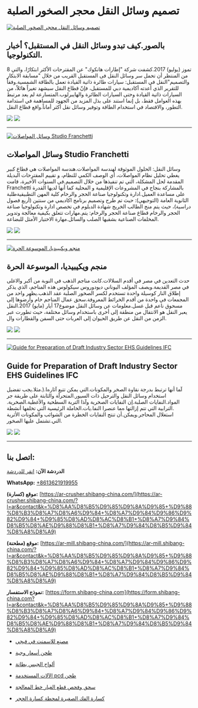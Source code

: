# تصميم وسائل النقل محجر الصخور الصلبة

<a href="https://swt.shibang-china.com/?l=ar&img&k=%D8%AA%D8%B5%D9%85%D9%8A%D9%85+%D9%88%D8%B3%D8%A7%D8%A6%D9%84+%D8%A7%D9%84%D9%86%D9%82%D9%84+%D9%85%D8%AD%D8%AC%D8%B1+%D8%A7%D9%84%D8%B5%D8%AE%D9%88%D8%B1+%D8%A7%D9%84%D8%B5%D9%84%D8%A8%D8%A9" target="_blank">![تصميم وسائل النقل محجر الصخور الصلبة](http://static.shibang-china.com/all-800x300/831.jpg)</a>

## بالصور.كيف تبدو وسائل النقل في المستقبل؟ أخبار التكنولوجيا.
8 تموز (يوليو) 2017.كشفت شركة &quot;إطارات هانكوك&quot; عن المقترحات الأكثر ابتكارًا، والتي من المنتظر أن تحمل سر وسائل النقل فى المستقبل القريب من خلال &quot;مسابقة الابتكار والتصميم&quot;النقل في المستقبل: سيارات طائرة ذاتية القيادة تعمل بالطاقة الشمسية.وفقاً للتقرير الذي أعدته أكاديمية دبي للمستقبل، فإنّ قطاع النقل سيشهد تغيراً هائلاً، من السيارات ذاتية القيادة وحتى السيارات الطائرة والهايبرلوب.المتسارعة لم يعد مرتبط بهذه العوامل فقط، بل إنما استند على بذل المزيد من الجهود للمساهمة في استدامة التطور، والاقتصاد في استخدام الطاقة وتوفير وسائل نقل أكثر أماناً.واقع قطاع النقل.


<a href="https://whatsapp.shibangsoft.com/WhatsApp.php" target="_blank" title="WhatsApp">![](http://static.shibang-china.com/icon/whatsapp.png)</a> <a href="https://swt.shibang-china.com/?l=ar&icon&k=%D8%AA%D8%B5%D9%85%D9%8A%D9%85+%D9%88%D8%B3%D8%A7%D8%A6%D9%84+%D8%A7%D9%84%D9%86%D9%82%D9%84+%D9%85%D8%AD%D8%AC%D8%B1+%D8%A7%D9%84%D8%B5%D8%AE%D9%88%D8%B1+%D8%A7%D9%84%D8%B5%D9%84%D8%A8%D8%A9" target="_blank">![](http://static.shibang-china.com/icon/chat-ar.png)</a>

---

<a href="https://swt.shibang-china.com/?l=ar&img&k=%D8%AA%D8%B5%D9%85%D9%8A%D9%85+%D9%88%D8%B3%D8%A7%D8%A6%D9%84+%D8%A7%D9%84%D9%86%D9%82%D9%84+%D9%85%D8%AD%D8%AC%D8%B1+%D8%A7%D9%84%D8%B5%D8%AE%D9%88%D8%B1+%D8%A7%D9%84%D8%B5%D9%84%D8%A8%D8%A9" target="_blank">![وسائل المواصلات Studio Franchetti](http://static.shibang-china.com/all-800x300/1259.jpg)</a>

## وسائل المواصلات Studio Franchetti
وسائل النقل: الحلول الموثوقة لهندسة المواصلات.هندسة المواصلات هي قطاع كبير يغطي تحليل نظام المواصلات، أي الوصف الكمي للنظام، و تقييم المقترحات البديلة المقدمة لحل المشكلة، التي تم تنفيذها من خلال التصميم.في السنوات الأخيرة، قامت Franchetti بالمشاركة بنجاح في المشروعات الإقليمية و المحلية كما أنها لديها القدرة على مساعدة العميل.ادارة وتكنولوجيا صناعة الحجر والرخام كلية المهن التطبيقيةطلبة الثانوية العامة (التوجيهي): حيث تم طرح وتصميم برنامج اكاديمي من سنتين (أربع فصول دراسية)، حيث يتم منح الطالب الخريج شهادة الدبلوم في تخصص ادارة وتكنولوجيا صناعة الحجر والرخام قطاع صناعة الحجر والرخام: يتم.مهارات تتعلق بكيفية معالجة وتدوير المخلفات الصناعية بشقيها الصلب والسائل.مهارة الاختيار الأمثل للبضاعة.


<a href="https://whatsapp.shibangsoft.com/WhatsApp.php" target="_blank" title="WhatsApp">![](http://static.shibang-china.com/icon/whatsapp.png)</a> <a href="https://swt.shibang-china.com/?l=ar&icon&k=%D8%AA%D8%B5%D9%85%D9%8A%D9%85+%D9%88%D8%B3%D8%A7%D8%A6%D9%84+%D8%A7%D9%84%D9%86%D9%82%D9%84+%D9%85%D8%AD%D8%AC%D8%B1+%D8%A7%D9%84%D8%B5%D8%AE%D9%88%D8%B1+%D8%A7%D9%84%D8%B5%D9%84%D8%A8%D8%A9" target="_blank">![](http://static.shibang-china.com/icon/chat-ar.png)</a>

---

<a href="https://swt.shibang-china.com/?l=ar&img&k=%D8%AA%D8%B5%D9%85%D9%8A%D9%85+%D9%88%D8%B3%D8%A7%D8%A6%D9%84+%D8%A7%D9%84%D9%86%D9%82%D9%84+%D9%85%D8%AD%D8%AC%D8%B1+%D8%A7%D9%84%D8%B5%D8%AE%D9%88%D8%B1+%D8%A7%D9%84%D8%B5%D9%84%D8%A8%D8%A9" target="_blank">![منجم ويكيبيديا، الموسوعة الحرة](http://static.shibang-china.com/all-800x300/416.jpg)</a>

## منجم ويكيبيديا، الموسوعة الحرة
حدث التعدين في مصر في أقدم السلالات.كانت مناجم الذهب في النوبة من أكبر والاغلى في مصر القديمة.ويصف المؤلف اليوناني ديودوروس سيكولوس هذه المناجم، الذي يذكر إطلاق النار كوسيلة واحدة تستخدم لكسر الصخور الصلبة عقد الذهب.يظهر واحد من المجمعات في واحدة من أقدم الخرائط المعروفة.سحق عمال المناجم خام وأرضوها إلى مسحوق ناعم قبل غسل.معلومات عن وسائل النقل موضوع17 أيار (مايو) 2017.النقل يعبر النقل هو الانتقال من منطقة إلى أخرى باستخدام وسائل مختلفة، حيث تطورت عبر الزمن من النقل عن طريق الحيوان إلى العربات حتى السفن والقطارات وال.


<a href="https://whatsapp.shibangsoft.com/WhatsApp.php" target="_blank" title="WhatsApp">![](http://static.shibang-china.com/icon/whatsapp.png)</a> <a href="https://swt.shibang-china.com/?l=ar&icon&k=%D8%AA%D8%B5%D9%85%D9%8A%D9%85+%D9%88%D8%B3%D8%A7%D8%A6%D9%84+%D8%A7%D9%84%D9%86%D9%82%D9%84+%D9%85%D8%AD%D8%AC%D8%B1+%D8%A7%D9%84%D8%B5%D8%AE%D9%88%D8%B1+%D8%A7%D9%84%D8%B5%D9%84%D8%A8%D8%A9" target="_blank">![](http://static.shibang-china.com/icon/chat-ar.png)</a>

---

<a href="https://swt.shibang-china.com/?l=ar&img&k=%D8%AA%D8%B5%D9%85%D9%8A%D9%85+%D9%88%D8%B3%D8%A7%D8%A6%D9%84+%D8%A7%D9%84%D9%86%D9%82%D9%84+%D9%85%D8%AD%D8%AC%D8%B1+%D8%A7%D9%84%D8%B5%D8%AE%D9%88%D8%B1+%D8%A7%D9%84%D8%B5%D9%84%D8%A8%D8%A9" target="_blank">![Guide for Preparation of Draft Industry Sector EHS Guidelines IFC](http://static.shibang-china.com/all-800x300/1517.jpg)</a>

## Guide for Preparation of Draft Industry Sector EHS Guidelines IFC
آﻤﺎ أﻧﻬﺎ ﺗﺮﺗﺒﻂ ﺑﺪرﺟﺔ ﻧﻘﺎوة اﻟﺼﺨﺮ واﻟﻤﻜﻮﻧﺎت.اﻟﺘﻲ ﻳﻤﻜﻦ ﺗﺘﺒﻊ ﺁﺛﺎرهﺎ.(.ﻣﺜﻼ.ﻳﺠﺐ ﺗﻔﻀﻴﻞ اﺳﺘﺨﺪام وﺳﺎﺋﻞ اﻟﻨﻘﻞ واﻟﺘﺮﺣﻴﻞ ذات اﻟﺴﻴﻮر.اﻟﻤﺘﺤﺮآﺔ واﻟﺜﺎﺑﺘﺔ ﻋﻠﻰ ﻃﺮﻳﻘﺔ ﺟﺮ اﻟﻤﻮاد.اﻟﻨﻔﺎﻳﺎت اﻟﺼﻠﺒﺔ.إن اﻟﻨﻔﺎﻳﺎت اﻟﺼﺨﺮﻳﺔ وآﺬا اﻟﺘﺮﺑﺔ اﻟﺴﻄﺤﻴﺔ واﻷﻏﻄﻴﺔ.اﻟﺼﺨﺮﻳﺔ. .اﻟﺘﺮاﺑﻴﺔ اﻟﺘﻲ ﺗﺘﻢ إزاﻟﺘﻬﺎ هﻤﺎ ﻋﻨﺼﺮا اﻟﻨﻔﺎ.ﻳﺎت.اﻟﺨﺎﻣﻠﺔ اﻟﺮﺋﻴﺴﻴﺔ اﻟﺘﻲ ﺗﺨﻠﻔﻬﺎ أﻧﺸﻄﺔ اﺳﺘﻐﻼل اﻟﻤﺤﺎﺟﺮ.وﻳﻤﻜﻦ.أن ﺗﻨﺘﺞ اﻟﻨﻔﺎﻳﺎت اﻟﺨﻄﺮة ﻣﻦ اﻟﺸﻮاﺋﺐ واﻟﻤﻜﻮﻧﺎت اﻷﺛﺮﻳﺔ اﻟﺘﻲ.ﺗﺸﺘﻤﻞ ﻋﻠﻴﻬﺎ اﻟﺼﺨﻮر.

<a href="https://whatsapp.shibangsoft.com/WhatsApp.php" target="_blank" title="WhatsApp">![](http://static.shibang-china.com/icon/whatsapp.png)</a> <a href="https://swt.shibang-china.com/?l=ar&icon&k=%D8%AA%D8%B5%D9%85%D9%8A%D9%85+%D9%88%D8%B3%D8%A7%D8%A6%D9%84+%D8%A7%D9%84%D9%86%D9%82%D9%84+%D9%85%D8%AD%D8%AC%D8%B1+%D8%A7%D9%84%D8%B5%D8%AE%D9%88%D8%B1+%D8%A7%D9%84%D8%B5%D9%84%D8%A8%D8%A9" target="_blank">![](http://static.shibang-china.com/icon/chat-ar.png)</a>

---
## اتصل بنا:

**الدردشة الآن:** [انقر للدردشة](https://swt.shibang-china.com?l=ar&contact&k=%D8%AA%D8%B5%D9%85%D9%8A%D9%85+%D9%88%D8%B3%D8%A7%D8%A6%D9%84+%D8%A7%D9%84%D9%86%D9%82%D9%84+%D9%85%D8%AD%D8%AC%D8%B1+%D8%A7%D9%84%D8%B5%D8%AE%D9%88%D8%B1+%D8%A7%D9%84%D8%B5%D9%84%D8%A8%D8%A9)

**WhatsApp:**  [+8613621919955](https://whatsapp.shibangsoft.com/WhatsApp.php)

**موقع (كسارة):** [https://ar-crusher.shibang-china.com/](https://ar-crusher.shibang-china.com/?l=ar&contact&k=%D8%AA%D8%B5%D9%85%D9%8A%D9%85+%D9%88%D8%B3%D8%A7%D8%A6%D9%84+%D8%A7%D9%84%D9%86%D9%82%D9%84+%D9%85%D8%AD%D8%AC%D8%B1+%D8%A7%D9%84%D8%B5%D8%AE%D9%88%D8%B1+%D8%A7%D9%84%D8%B5%D9%84%D8%A8%D8%A9)

**موقع (مطحنة):** [https://ar-mill.shibang-china.com/](https://ar-mill.shibang-china.com/?l=ar&contact&k=%D8%AA%D8%B5%D9%85%D9%8A%D9%85+%D9%88%D8%B3%D8%A7%D8%A6%D9%84+%D8%A7%D9%84%D9%86%D9%82%D9%84+%D9%85%D8%AD%D8%AC%D8%B1+%D8%A7%D9%84%D8%B5%D8%AE%D9%88%D8%B1+%D8%A7%D9%84%D8%B5%D9%84%D8%A8%D8%A9)

**نموذج الاستفسار:** [https://form.shibang-china.com](https://form.shibang-china.com?l=ar&contact&k=%D8%AA%D8%B5%D9%85%D9%8A%D9%85+%D9%88%D8%B3%D8%A7%D8%A6%D9%84+%D8%A7%D9%84%D9%86%D9%82%D9%84+%D9%85%D8%AD%D8%AC%D8%B1+%D8%A7%D9%84%D8%B5%D8%AE%D9%88%D8%B1+%D8%A7%D9%84%D8%B5%D9%84%D8%A8%D8%A9)

* [مصنع للاسمنت في فيجي](../26/%D9%85%D8%B5%D9%86%D8%B9%20%D9%84%D9%84%D8%A7%D8%B3%D9%85%D9%86%D8%AA%20%D9%81%D9%8A%20%D9%81%D9%8A%D8%AC%D9%8A.md)

* [طحن أسعار وجبة](../28/%D8%B7%D8%AD%D9%86%20%D8%A3%D8%B3%D8%B9%D8%A7%D8%B1%20%D9%88%D8%AC%D8%A8%D8%A9.md)

* [ألواح الجبس بطانة](../30/%D8%A3%D9%84%D9%88%D8%A7%D8%AD%20%D8%A7%D9%84%D8%AC%D8%A8%D8%B3%20%D8%A8%D8%B7%D8%A7%D9%86%D8%A9.md)

* [الآلات المستخدمة pcd طحن](../29/%D8%A7%D9%84%D8%A2%D9%84%D8%A7%D8%AA%20%D8%A7%D9%84%D9%85%D8%B3%D8%AA%D8%AE%D8%AF%D9%85%D8%A9%20pcd%20%D8%B7%D8%AD%D9%86.md)

* [سحق وفحص قطع الغيار خط المعالجة](../27/%D8%B3%D8%AD%D9%82%20%D9%88%D9%81%D8%AD%D8%B5%20%D9%82%D8%B7%D8%B9%20%D8%A7%D9%84%D8%BA%D9%8A%D8%A7%D8%B1%20%D8%AE%D8%B7%20%D8%A7%D9%84%D9%85%D8%B9%D8%A7%D9%84%D8%AC%D8%A9.md)

* [كسارة الفك الصغيرة لمحطة كسارة الحجر](../26/%D9%83%D8%B3%D8%A7%D8%B1%D8%A9%20%D8%A7%D9%84%D9%81%D9%83%20%D8%A7%D9%84%D8%B5%D8%BA%D9%8A%D8%B1%D8%A9%20%D9%84%D9%85%D8%AD%D8%B7%D8%A9%20%D9%83%D8%B3%D8%A7%D8%B1%D8%A9%20%D8%A7%D9%84%D8%AD%D8%AC%D8%B1.md)